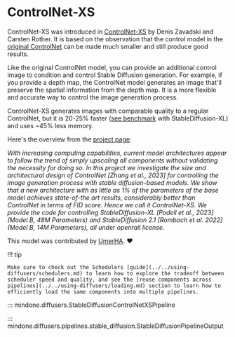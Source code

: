 <!--Copyright 2023 The HuggingFace Team. All rights reserved.

Licensed under the Apache License, Version 2.0 (the "License"); you may not use this file except in compliance with
the License. You may obtain a copy of the License at

http://www.apache.org/licenses/LICENSE-2.0

Unless required by applicable law or agreed to in writing, software distributed under the License is distributed on
an "AS IS" BASIS, WITHOUT WARRANTIES OR CONDITIONS OF ANY KIND, either express or implied. See the License for the
specific language governing permissions and limitations under the License.
-->

# ControlNet-XS

ControlNet-XS was introduced in [ControlNet-XS](https://vislearn.github.io/ControlNet-XS/) by Denis Zavadski and Carsten Rother. It is based on the observation that the control model in the [original ControlNet](https://huggingface.co/papers/2302.05543) can be made much smaller and still produce good results.

Like the original ControlNet model, you can provide an additional control image to condition and control Stable Diffusion generation. For example, if you provide a depth map, the ControlNet model generates an image that'll preserve the spatial information from the depth map. It is a more flexible and accurate way to control the image generation process.

ControlNet-XS generates images with comparable quality to a regular ControlNet, but it is 20-25% faster ([see benchmark](https://github.com/UmerHA/controlnet-xs-benchmark/blob/main/Speed%20Benchmark.ipynb) with StableDiffusion-XL) and uses ~45% less memory.

Here's the overview from the [project page](https://vislearn.github.io/ControlNet-XS/):

*With increasing computing capabilities, current model architectures appear to follow the trend of simply upscaling all components without validating the necessity for doing so. In this project we investigate the size and architectural design of ControlNet [Zhang et al., 2023] for controlling the image generation process with stable diffusion-based models. We show that a new architecture with as little as 1% of the parameters of the base model achieves state-of-the art results, considerably better than ControlNet in terms of FID score. Hence we call it ControlNet-XS. We provide the code for controlling StableDiffusion-XL [Podell et al., 2023] (Model B, 48M Parameters) and StableDiffusion 2.1 [Rombach et al. 2022] (Model B, 14M Parameters), all under openrail license.*

This model was contributed by [UmerHA](https://twitter.com/UmerHAdil). ❤️

!!! tip

    Make sure to check out the Schedulers [guide](../../using-diffusers/schedulers.md) to learn how to explore the tradeoff between scheduler speed and quality, and see the [reuse components across pipelines](../../using-diffusers/loading.md) section to learn how to efficiently load the same components into multiple pipelines.

::: mindone.diffusers.StableDiffusionControlNetXSPipeline

::: mindone.diffusers.pipelines.stable_diffusion.StableDiffusionPipelineOutput
